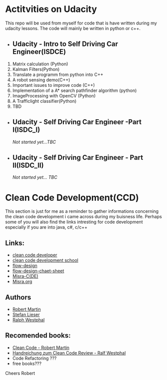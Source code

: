 
# Actitvities on Udacity
This repo will be used from myself for code that is have written during my udacity lessons.
The code will mainly be written in python or c++.

* ## Udacity - Intro to Self Driving Car Engineer(ISDCE)
 1. Matrix calculation (Python)
 2. Kalman Filters(Python)
 3. Translate a programm from python into C++
 4. A robot sensing demo(C++)
 5. Important issues to improve code (C++)
 6. Implementation of a A* search pathfinder algorithm (python)
 7. ImageProcessing with OpenCV (Python)
 8. A Trafficlight classifier(Python)
 9. TBD

* ## Udacity - Self Driving Car Engineer -Part I(ISDC_I) 
  _Not started yet...TBC_


* ## Udacity - Self Driving Car Engineer - Part II(ISDC_II)
  _Not started yet... TBC_

# Clean Code Development(CCD)
This section is just for me as a reminder to gather informations concerning the clean code development
i came across during my buisness life. Perhaps some of you will also find the links intresting for code development
especially if you are into java, c#, c/c++

## Links:
* [clean code developer](https://clean-code-developer.de/)
* [clean code development school](https://ccd-school.de/)
* [flow-design](https://flow-design.org/)
* [flow-design-chaet-sheet](https://ccd-school.de/das-flow-design-cheat-sheet/)
* [Misra-C(DE)](https://de.wikipedia.org/wiki/MISRA-C)
* [Misra.org](https://www.misra.org.uk/)

## Authors
* [Robert Martin](https://cleancoder.org/)
* [Stefan Lieser](https://lieser-online.de/)
* [Ralph Westphal](https://blog.ralfw.de/)

## Recomended books:
* [Clean Code - Robert Martin](http://amzn.to/2zwOC63)
* [Handreichung zum Clean Code Review - Ralf Westphal](https://www.amazon.de/Handreichungen-zum-Clean-Code-Review-ebook/dp/B0767LJSFB/)
* Code Refactoring ???
* free books???

Cheers
Robert
